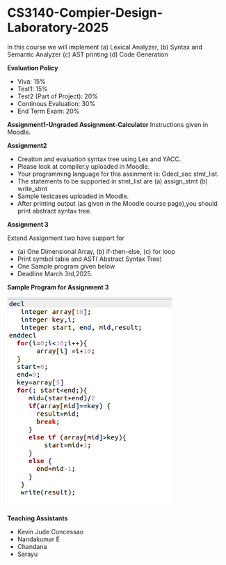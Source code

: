 # CS3140-Compier-Design-Laboratory-2025
In this course we will implement  (a) Lexical Analyzer, (b) Syntax and Semantic Analyzer (c) AST printing (d) Code Generation

**Evaluation Policy**
 - Viva: 15%
 - Test1: 15%
 - Test2 (Part of Project): 20%
 - Continous Evaluation: 30%
 - End Term Exam: 20%

**Assignment1-Ungraded Assignment-Calculator**
    Instructions given in Moodle.

**Assignment2**
 - Creation and evaluation syntax tree using Lex and YACC.
 - Please look at compiler.y uploaded in Moodle.
 - Your programming language for this assinment is:  Gdecl_sec stmt_list.
 - The statements to be supported in stmt_list are (a) assign_stmt (b) write_stmt
 -  Sample testcases uploaded in Moodle.
 -  After printing output (as given in the Moodle course page),you should print abstract syntax tree.

 **Assignment 3**
  
   Extend Assignment two have  support for 
  - (a) One Dimensional Array, (b) if-then-else, (c) for loop
  - Print symbol table and AST( Abstract Syntax Tree)
  - One Sample program given below
  - Deadline March 3rd,2025.

**Sample Program for Assignment 3**

![Sample_Program.png](https://github.com/unnikrishnan-c/CS3140-Compier-Design-Laboratory-2025/blob/main/Sample_Program.png)


 

 **Teaching Assistants**

   - Kevin Jude Concessao
   - Nandakumar E
   - Chandana
   - Sarayu
